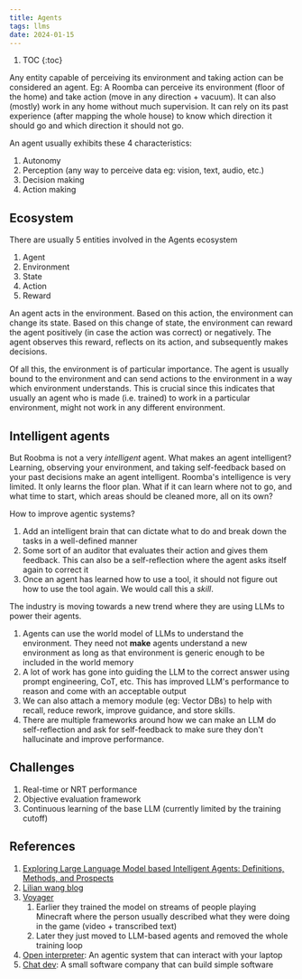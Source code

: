 ```yaml
---
title: Agents
tags: llms
date: 2024-01-15
---
```


1. TOC
{:toc}

Any entity capable of perceiving its environment and taking action can be considered an agent. Eg: A Roomba can perceive its environment (floor of the home) and take action (move in any direction + vacuum). It can also (mostly) work in any home without much supervision. It can rely on its past experience (after mapping the whole house) to know which direction it should go and which direction it should not go.

An agent usually exhibits these 4 characteristics:

1. Autonomy
2. Perception (any way to perceive data eg: vision, text, audio, etc.)
3. Decision making
4. Action making

## Ecosystem

There are usually 5 entities involved in the Agents ecosystem

1. Agent
2. Environment
3. State
4. Action
5. Reward

An agent acts in the environment. Based on this action, the environment can change its state. Based on this change of state, the environment can reward the agent positively (in case the action was correct) or negatively. The agent observes this reward, reflects on its action, and subsequently makes decisions.

Of all this, the environment is of particular importance. The agent is usually bound to the environment and can send actions to the environment in a way which environment understands. This is crucial since this indicates that usually an agent who is made (i.e. trained) to work in a particular environment, might not work in any different environment.

## Intelligent agents

But Roobma is not a very *intelligent* agent. What makes an agent intelligent? Learning, observing your environment, and taking self-feedback based on your past decisions make an agent intelligent. Roomba's intelligence is very limited. It only learns the floor plan. What if it can learn where not to go, and what time to start, which areas should be cleaned more, all on its own?

How to improve agentic systems?

1. Add an intelligent brain that can dictate what to do and break down the tasks in a well-defined manner
2. Some sort of an auditor that evaluates their action and gives them feedback. This can also be a self-reflection where the agent asks itself again to correct it
3. Once an agent has learned how to use a tool, it should not figure out how to use the tool again. We would call this a *skill*.

The industry is moving towards a new trend where they are using LLMs to power their agents.

1. Agents can use the world model of LLMs to understand the environment. They need not **make** agents understand a new environment as long as that environment is generic enough to be included in the world memory
2. A lot of work has gone into guiding the LLM to the correct answer using prompt engineering, CoT, etc. This has improved LLM's performance to reason and come with an acceptable output
3. We can also attach a memory module (eg: Vector DBs) to help with recall, reduce rework, improve guidance, and store skills.
4. There are multiple frameworks around how we can make an LLM do self-reflection and ask for self-feedback to make sure they don't hallucinate and improve performance.

## Challenges

1. Real-time or NRT performance
2. Objective evaluation framework
3. Continuous learning of the base LLM (currently limited by the training cutoff)

## References

1. [Exploring Large Language Model based Intelligent Agents: Definitions, Methods, and Prospects](https://arxiv.org/abs/2401.03428)
2. [Lilian wang blog](https://lilianweng.github.io/posts/2023-06-23-agent/)
3. [Voyager](https://www.youtube.com/watch?app=desktop&v=wwQ1LQA3RCU)
   1. Earlier they trained the model on streams of people playing Minecraft where the person usually described what they were doing in the game (video + transcribed text)
   2. Later they just moved to LLM-based agents and removed the whole training loop
4. [Open interpreter](https://openinterpreter.com/): An agentic system that can interact with your laptop
5. [Chat dev](https://chatdev.ai/): A small software company that can build simple software
